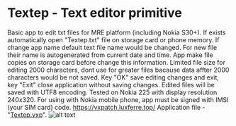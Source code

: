 # Textep - Text editor primitive
Basic app to edit txt files for MRE platform (including Nokia S30+). If exists automatically open "Textep.txt" file on storage card or phone memory. If change app name default text file name would be changed. For new file their name is autogenerated from current date and time. App make file copies on storage card before change this information. Limited file size for editing 2000 characters, dont use for greater files bacause data affter 2000 characters would be not saved. Key "OK" save editing changes and exit, key "Exit" close application without saving changes. Edited files will be saved with UTF8 encoding. Tested on Nokia 225 with display resolution 240x320. For using with Nokia mobile phone, app must be signed with IMSI (your SIM card) code. https://vxpatch.luxferre.top/
Application file - "[Textep.vxp](https://github.com/RDZDX/textep/blob/main/Textep.vxp?raw=true)".
![alt text](https://rdzdx.github.io/textep/picture.jpg)
